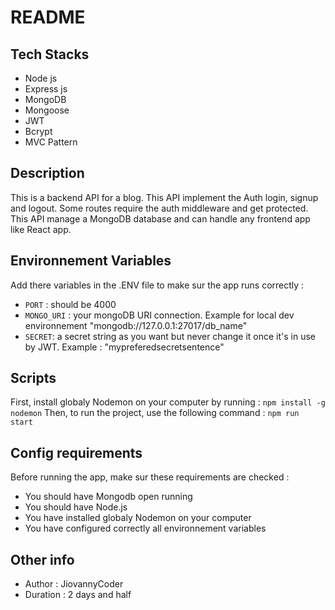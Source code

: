 # README

## Tech Stacks
- Node js
- Express js
- MongoDB
- Mongoose
- JWT
- Bcrypt
- MVC Pattern

## Description
This is a backend API for a blog. This API implement the Auth login, signup and logout. Some routes require the auth middleware and get protected. This API manage a MongoDB database and can handle any frontend app like React app.

## Environnement Variables
Add there variables in the .ENV file to make sur the app runs correctly :
- ```PORT```  : should be 4000
- ```MONGO_URI``` : your mongoDB URI connection. Example for local dev environnement "mongodb://127.0.0.1:27017/db_name"
- ```SECRET```: a secret string as you want but never change it once it's in use by JWT. Example : "mypreferedsecretsentence"

## Scripts
First, install globaly Nodemon on your computer by running :
```npm install -g nodemon```
Then, to run the project, use the following command : 
```npm run start```

## Config requirements
Before running the app, make sur these requirements are checked : 
- You should have Mongodb open running
- You should have Node.js
- You have installed globaly Nodemon on your computer
- You have configured correctly all environnement variables

## Other info
- Author : JiovannyCoder
- Duration : 2 days and half